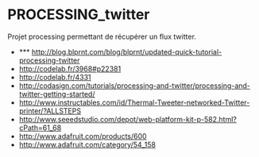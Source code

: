 PROCESSING_twitter
==================

Projet processing permettant de récupérer un flux twitter.


- *** http://blog.blprnt.com/blog/blprnt/updated-quick-tutorial-processing-twitter
- http://codelab.fr/3968#p22381
- http://codelab.fr/4331
- http://codasign.com/tutorials/processing-and-twitter/processing-and-twitter-getting-started/
- http://www.instructables.com/id/Thermal-Tweeter-networked-Twitter-printer/?ALLSTEPS
- http://www.seeedstudio.com/depot/web-platform-kit-p-582.html?cPath=61_68
- http://www.adafruit.com/products/600
- http://www.adafruit.com/category/54_158
